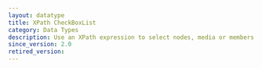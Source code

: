```yaml
---
layout: datatype
title: XPath CheckBoxList
category: Data Types
description: Use an XPath expression to select nodes, media or members to use as CheckBoxList options.
since_version: 2.0
retired_version: 
---
```

